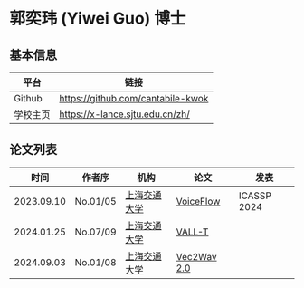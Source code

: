 # 郭奕玮 (Yiwei Guo) 博士

## 基本信息

| 平台 | 链接 |
|---|---|
| Github | https://github.com/cantabile-kwok |
| 学校主页 | https://x-lance.sjtu.edu.cn/zh/ |

## 论文列表

| 时间 | 作者序 | 机构 | 论文 | 发表 |
|:-:|:-:|---|---|---|
| 2023.09.10 | No.01/05 | [上海交通大学](../Institutions/CHN-SJTU_上海交通大学.md) | [VoiceFlow](../Models/Flow/2023.09.10_VoiceFlow.md) | ICASSP 2024 |
| 2024.01.25 | No.07/09 | [上海交通大学](../Institutions/CHN-SJTU_上海交通大学.md) | [VALL-T](../Models/Speech_LLM/2024.01.25_VALL-T.md) |
| 2024.09.03 | No.01/08 | [上海交通大学](../Institutions/CHN-SJTU_上海交通大学.md) | [Vec2Wav 2.0](../Models/TTS3_Vocoder/2024.09.03_Vec2Wav2.0.md) |